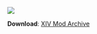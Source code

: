 ![][Image]

**Download**: [XIV Mod Archive][Download]

[Image]: https://static.xivmodarchive.com/mod-images/e8808828-7cd1-4e35-a543-0d94d86956aa.jpg
[Download]: https://www.xivmodarchive.com/modid/14280
